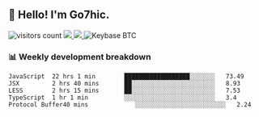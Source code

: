 ## 👋 Hello! I'm Go7hic.

 ![visitors count](https://visitors-by-url-pls-dont-use-this-in-your-repo.vercel.app/Go7hic-github-readme)
 <a href="https://twitter.com/Go7hic">
    <img src="https://img.shields.io/badge/-@Go7hic-1ca0f1?style=flat-square&labelColor=1ca0f1&logo=twitter&logoColor=white&link=https://twitter.com/Go7hic">
   <a/>
   <a href="mailto:gtfx0209@gmail.com">
    <img src="https://img.shields.io/badge/-gtfx0209@gmail.com-c14438?style=flat-square&logo=Gmail&logoColor=white&link=mailto:gtfx0209@gmail.com">
   <a/>
    ![Keybase BTC](https://img.shields.io/keybase/btc/Go7hic)
 <!--
🔭 I’m currently working
🌱 I’m currently learning
💬 Ask me about 
📫 How to reach me: 
⚡ Fun fact: 
-->
 <!--
![My Github Stats](https://github-readme-stats.vercel.app/api?username=Go7hic&show_icons=true&count_private=true)

-->

### 📊 Weekly development breakdown
<!--START_SECTION:waka-->
```text
JavaScript  22 hrs 1 min        ██████████████████░░░░░░░   73.49 
JSX         2 hrs 40 mins       ██░░░░░░░░░░░░░░░░░░░░░░░   8.93 
LESS        2 hrs 15 mins       ██░░░░░░░░░░░░░░░░░░░░░░░   7.53 
TypeScript  1 hr 1 min          ░░░░░░░░░░░░░░░░░░░░░░░░░   3.4 
Protocol Buffer40 mins             ░░░░░░░░░░░░░░░░░░░░░░░░░   2.24
```
<!--END_SECTION:waka-->

